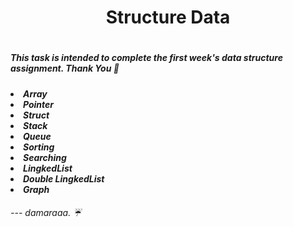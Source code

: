 <h1 align="center"> Structure Data <h1>
<h5> This task is intended to complete the first week's data structure assignment. Thank You 👾<h5>
<li> Array  
<li> Pointer
<li> Struct
<li> Stack
<li> Queue
<li> Sorting
<li> Searching
<li> LingkedList
<li> Double LingkedList
<li> Graph
<h6> --- damaraaa. ☔<h6>
